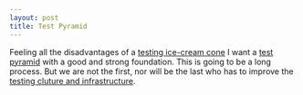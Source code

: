 ```yaml
---
layout: post
title: Test Pyramid
---
```


Feeling all the disadvantages of a [testing ice-cream cone][testing ice-cream cone] I want a [test pyramid][Test Pyramid] with a good and strong foundation. This is going to be a long process. But we are not the first, nor will be the last who has to improve the [testing cluture and infrastructure](http://martinfowler.com/articles/testing-culture.html).

[Test Pyramid]: http://martinfowler.com/bliki/TestPyramid.html
[testing ice-cream cone]: http://watirmelon.com/2012/01/31/introducing-the-software-testing-ice-cream-cone/
